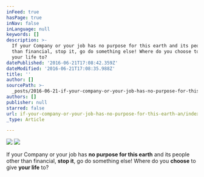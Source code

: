 ```yaml
---
inFeed: true
hasPage: true
inNav: false
inLanguage: null
keywords: []
description: >-
  If your Company or your job has no purpose for this earth and its people other
  than financial, stop it, go do something else! Where do you choose to give
  your life to?
datePublished: '2016-06-21T17:08:42.359Z'
dateModified: '2016-06-21T17:08:35.988Z'
title: ''
author: []
sourcePath: >-
  _posts/2016-06-21-if-your-company-or-your-job-has-no-purpose-for-this-earth-an.md
authors: []
publisher: null
starred: false
url: if-your-company-or-your-job-has-no-purpose-for-this-earth-an/index.html
_type: Article

---
```

![](https://the-grid-user-content.s3-us-west-2.amazonaws.com/36cf6e8f-50e5-45ae-8eeb-5a77a65ccec9.jpg)
![](https://the-grid-user-content.s3-us-west-2.amazonaws.com/e47e282d-509f-4f67-8093-e178316563aa.jpg)

If your Company or your job has **no purpose for this earth** and its people other than financial, **stop it**, go do something else! Where do you **choose** to give **your life** to?